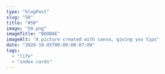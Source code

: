 ```yaml
---
type: "blogPost"
slug: "50"
title: "#50"
image: "50.png"
imageTitle: "BOOBAE"
imageAlt: "A picture created with canva, giving you tips"
date: "2020-10-05T00:00:00-07:00"
tags:
  - "life"
  - "index cards"
---
```


